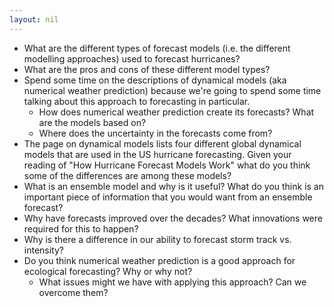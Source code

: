 ```yaml
---
layout: nil
---
```


* What are the different types of forecast models (i.e. the different modelling approaches) used to forecast hurricanes?
* What are the pros and cons of these different model types?
* Spend some time on the descriptions of dynamical models (aka numerical weather prediction) because we're going to spend some time talking about this approach to forecasting in particular.
    * How does numerical weather prediction create its forecasts? What are the models based on?
    * Where does the uncertainty in the forecasts come from?
* The page on dynamical models lists four different global dynamical models that are used in the US hurricane forecasting. Given your reading of "How Hurricane Forecast Models Work" what do you think some of the differences are among these models?
* What is an ensemble model and why is it useful? What do you think is an important piece of information that you would want from an ensemble forecast?
* Why have forecasts improved over the decades? What innovations were required for this to happen?
* Why is there a difference in our ability to forecast storm track vs. intensity?
* Do you think numerical weather prediction is a good approach for ecological forecasting? Why or why not?
    * What issues might we have with applying this approach? Can we overcome them?

